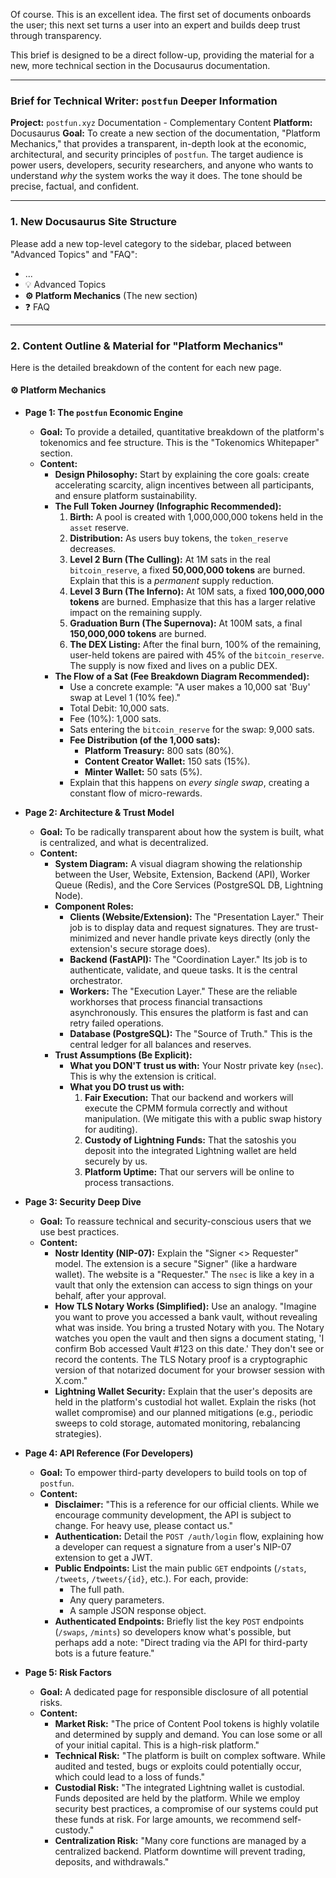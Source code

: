 Of course. This is an excellent idea. The first set of documents onboards the user; this next set turns a user into an expert and builds deep trust through transparency.

This brief is designed to be a direct follow-up, providing the material for a new, more technical section in the Docusaurus documentation.

---

### **Brief for Technical Writer: `postfun` Deeper Information**

**Project:** `postfun.xyz` Documentation - Complementary Content
**Platform:** Docusaurus
**Goal:** To create a new section of the documentation, "Platform Mechanics," that provides a transparent, in-depth look at the economic, architectural, and security principles of `postfun`. The target audience is power users, developers, security researchers, and anyone who wants to understand *why* the system works the way it does. The tone should be precise, factual, and confident.

---

### **1. New Docusaurus Site Structure**

Please add a new top-level category to the sidebar, placed between "Advanced Topics" and "FAQ":

*   ...
*   💡 Advanced Topics
*   **⚙️ Platform Mechanics** (The new section)
*   ❓ FAQ

---

### **2. Content Outline & Material for "Platform Mechanics"**

Here is the detailed breakdown of the content for each new page.

#### **⚙️ Platform Mechanics**

*   **Page 1: The `postfun` Economic Engine**
    *   **Goal:** To provide a detailed, quantitative breakdown of the platform's tokenomics and fee structure. This is the "Tokenomics Whitepaper" section.
    *   **Content:**
        *   **Design Philosophy:** Start by explaining the core goals: create accelerating scarcity, align incentives between all participants, and ensure platform sustainability.
        *   **The Full Token Journey (Infographic Recommended):**
            1.  **Birth:** A pool is created with 1,000,000,000 tokens held in the `asset` reserve.
            2.  **Distribution:** As users buy tokens, the `token_reserve` decreases.
            3.  **Level 2 Burn (The Culling):** At 1M sats in the real `bitcoin_reserve`, a fixed **50,000,000 tokens** are burned. Explain that this is a *permanent* supply reduction.
            4.  **Level 3 Burn (The Inferno):** At 10M sats, a fixed **100,000,000 tokens** are burned. Emphasize that this has a larger relative impact on the remaining supply.
            5.  **Graduation Burn (The Supernova):** At 100M sats, a final **150,000,000 tokens** are burned.
            6.  **The DEX Listing:** After the final burn, 100% of the remaining, user-held tokens are paired with 45% of the `bitcoin_reserve`. The supply is now fixed and lives on a public DEX.
        *   **The Flow of a Sat (Fee Breakdown Diagram Recommended):**
            *   Use a concrete example: "A user makes a 10,000 sat 'Buy' swap at Level 1 (10% fee)."
            *   Total Debit: 10,000 sats.
            *   Fee (10%): 1,000 sats.
            *   Sats entering the `bitcoin_reserve` for the swap: 9,000 sats.
            *   **Fee Distribution (of the 1,000 sats):**
                *   **Platform Treasury:** 800 sats (80%).
                *   **Content Creator Wallet:** 150 sats (15%).
                *   **Minter Wallet:** 50 sats (5%).
            *   Explain that this happens on *every single swap*, creating a constant flow of micro-rewards.

*   **Page 2: Architecture & Trust Model**
    *   **Goal:** To be radically transparent about how the system is built, what is centralized, and what is decentralized.
    *   **Content:**
        *   **System Diagram:** A visual diagram showing the relationship between the User, Website, Extension, Backend (API), Worker Queue (Redis), and the Core Services (PostgreSQL DB, Lightning Node).
        *   **Component Roles:**
            *   **Clients (Website/Extension):** The "Presentation Layer." Their job is to display data and request signatures. They are trust-minimized and never handle private keys directly (only the extension's secure storage does).
            *   **Backend (FastAPI):** The "Coordination Layer." Its job is to authenticate, validate, and queue tasks. It is the central orchestrator.
            *   **Workers:** The "Execution Layer." These are the reliable workhorses that process financial transactions asynchronously. This ensures the platform is fast and can retry failed operations.
            *   **Database (PostgreSQL):** The "Source of Truth." This is the central ledger for all balances and reserves.
        *   **Trust Assumptions (Be Explicit):**
            *   **What you DON'T trust us with:** Your Nostr private key (`nsec`). This is why the extension is critical.
            *   **What you DO trust us with:**
                1.  **Fair Execution:** That our backend and workers will execute the CPMM formula correctly and without manipulation. (We mitigate this with a public swap history for auditing).
                2.  **Custody of Lightning Funds:** That the satoshis you deposit into the integrated Lightning wallet are held securely by us.
                3.  **Platform Uptime:** That our servers will be online to process transactions.

*   **Page 3: Security Deep Dive**
    *   **Goal:** To reassure technical and security-conscious users that we use best practices.
    *   **Content:**
        *   **Nostr Identity (NIP-07):** Explain the "Signer <> Requester" model. The extension is a secure "Signer" (like a hardware wallet). The website is a "Requester." The `nsec` is like a key in a vault that only the extension can access to sign things on your behalf, after your approval.
        *   **How TLS Notary Works (Simplified):** Use an analogy. "Imagine you want to prove you accessed a bank vault, without revealing what was inside. You bring a trusted Notary with you. The Notary watches you open the vault and then signs a document stating, 'I confirm Bob accessed Vault #123 on this date.' They don't see or record the contents. The TLS Notary proof is a cryptographic version of that notarized document for your browser session with X.com."
        *   **Lightning Wallet Security:** Explain that the user's deposits are held in the platform's custodial hot wallet. Explain the risks (hot wallet compromise) and our planned mitigations (e.g., periodic sweeps to cold storage, automated monitoring, rebalancing strategies).

*   **Page 4: API Reference (For Developers)**
    *   **Goal:** To empower third-party developers to build tools on top of `postfun`.
    *   **Content:**
        *   **Disclaimer:** "This is a reference for our official clients. While we encourage community development, the API is subject to change. For heavy use, please contact us."
        *   **Authentication:** Detail the `POST /auth/login` flow, explaining how a developer can request a signature from a user's NIP-07 extension to get a JWT.
        *   **Public Endpoints:** List the main public `GET` endpoints (`/stats`, `/tweets`, `/tweets/{id}`, etc.). For each, provide:
            *   The full path.
            *   Any query parameters.
            *   A sample JSON response object.
        *   **Authenticated Endpoints:** Briefly list the key `POST` endpoints (`/swaps`, `/mints`) so developers know what's possible, but perhaps add a note: "Direct trading via the API for third-party bots is a future feature."

*   **Page 5: Risk Factors**
    *   **Goal:** A dedicated page for responsible disclosure of all potential risks.
    *   **Content:**
        *   **Market Risk:** "The price of Content Pool tokens is highly volatile and determined by supply and demand. You can lose some or all of your initial capital. This is a high-risk platform."
        *   **Technical Risk:** "The platform is built on complex software. While audited and tested, bugs or exploits could potentially occur, which could lead to a loss of funds."
        *   **Custodial Risk:** "The integrated Lightning wallet is custodial. Funds deposited are held by the platform. While we employ security best practices, a compromise of our systems could put these funds at risk. For large amounts, we recommend self-custody."
        *   **Centralization Risk:** "Many core functions are managed by a centralized backend. Platform downtime will prevent trading, deposits, and withdrawals."
